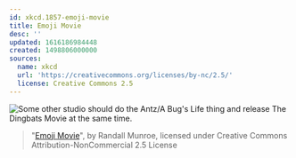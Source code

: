 ```yaml
---
id: xkcd.1857-emoji-movie
title: Emoji Movie
desc: ''
updated: 1616186984448
created: 1498806000000
sources:
  name: xkcd
  url: 'https://creativecommons.org/licenses/by-nc/2.5/'
  license: Creative Commons 2.5
---
```

![Some other studio should do the Antz/A Bug's Life thing and release The Dingbats Movie at the same time.](https://imgs.xkcd.com/comics/emoji_movie.png)
> "[Emoji Movie](https://xkcd.com/1857/)", by Randall Munroe, licensed under Creative Commons Attribution-NonCommercial 2.5 License
